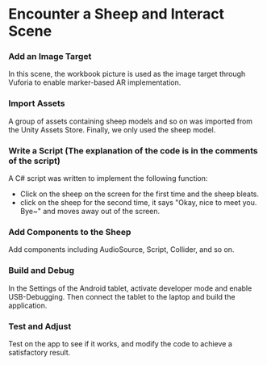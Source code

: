 # Encounter a Sheep and Interact Scene
### Add an Image Target
In this scene, the workbook picture is used as the image target through Vuforia to enable marker-based AR implementation.
### Import Assets
A group of assets containing sheep models and so on was imported from the Unity Assets Store. Finally, we only used the sheep model.
### Write a Script (The explanation of the code is in the comments of the script)
A C# script was written to implement the following function:
- Click on the sheep on the screen for the first time and the sheep bleats.
- click on the sheep for the second time, it says "Okay, nice to meet you. Bye~" and moves away out of the screen.
### Add Components to the Sheep
Add components including AudioSource, Script, Collider, and so on.
### Build and Debug
In the Settings of the Android tablet, activate developer mode and enable USB-Debugging. Then connect the tablet to the laptop and build the application.
### Test and Adjust
Test on the app to see if it works, and modify the code to achieve a satisfactory result.
